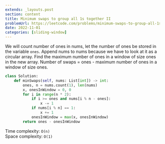 ```yaml
---
extends: _layouts.post
section: content
title: Minimum swaps to group all 1s together II
problemUrl: https://leetcode.com/problems/minimum-swaps-to-group-all-1s-together-ii/
date: 2022-11-01
categories: [sliding-window]
---
```


We will count number of ones in nums, let the number of ones be stored in the variable `ones`. Append nums to nums because we have to look at it as a circular array. Find the maximum number of ones in a window of size ones in the new array. Number of swaps = ones - maximum number of ones in a window of size ones.

```python
class Solution:
    def minSwaps(self, nums: List[int]) -> int:
        ones, n = nums.count(1), len(nums)
        x, onesInWindow = 0, 0
        for i in range(n * 2):
            if i >= ones and nums[i % n - ones]: 
                x -= 1
            if nums[i % n] == 1: 
                x += 1
            onesInWindow = max(x, onesInWindow)
        return ones - onesInWindow
```

Time complexity: `O(n)` <br/>
Space complexity: `O(1)`